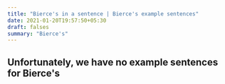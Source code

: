 ```yaml
---
title: "Bierce's in a sentence | Bierce's example sentences"
date: 2021-01-20T19:57:50+05:30
draft: falses
summary: "Bierce's"
---
```

## Unfortunately, we have no example sentences for Bierce's                 
